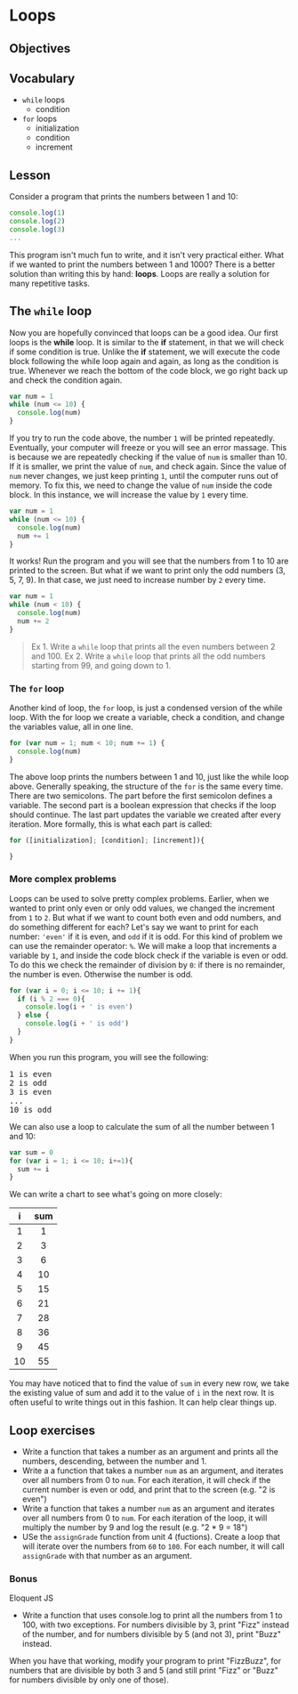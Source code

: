 # Loops

## Objectives

## Vocabulary

* `while` loops
  * condition
* `for` loops
  * initialization
  * condition
  * increment

## Lesson

Consider a program that prints the numbers between 1 and 10:

```js
console.log(1)
console.log(2)
console.log(3)
...
```

This program isn't much fun to write, and it isn't very practical either. What if we wanted to print the numbers between 1 and 1000? There is a better solution than writing this by hand: **loops**. Loops are really a solution for many repetitive tasks.

## The `while` loop

Now you are hopefully convinced that loops can be a good idea. Our first loops is the **while** loop. It is similar to the **if** statement, in that we will check if some condition is true. Unlike the **if** statement, we will execute the code block following the while loop again and again, as long as the condition is true. Whenever we reach the bottom of the code block, we go right back up and check the condition again.

```js
var num = 1
while (num <= 10) {
  console.log(num)
}
```

If you try to run the code above, the number `1` will be printed repeatedly. Eventually, your computer will freeze or you will see an error massage. This is because we are repeatedly checking if the value of `num` is smaller than 10. If it is smaller, we print the value of `num`, and check again. Since the value of `num` never changes, we just keep printing `1`, until the computer runs out of memory. To fix this, we need to change the value of `num` inside the code block. In this instance, we will increase the value by `1` every time.

```js
var num = 1
while (num <= 10) {
  console.log(num)
  num += 1
}
```

It works! Run the program and you will see that the numbers from 1 to 10 are printed to the screen. But what if we want to print only the odd numbers (3, 5, 7, 9). In that case, we just need to increase number by `2` every time.

```js
var num = 1
while (num < 10) {
  console.log(num)
  num += 2
}
```

> Ex 1. Write a `while` loop that prints all the even numbers between 2 and 100.
> Ex 2. Write a `while` loop that prints all the odd numbers starting from 99, and going down to 1.

### The `for` loop

Another kind of loop, the `for` loop, is just a condensed version of the while loop. With the for loop we create a variable, check a condition, and change the variables value, all in one line.

```js
for (var num = 1; num < 10; num += 1) {
  console.log(num)
}
```

The above loop prints the numbers between 1 and 10, just like the while loop above. Generally speaking, the structure of the `for` is the same every time. There are two semicolons. The part before the first semicolon defines a variable. The second part is a boolean expression that checks if the loop should continue. The last part updates the variable we created after every iteration. More formally, this is what each part is called:

```js
for ([initialization]; [condition]; [increment]){

}
```

### More complex problems

Loops can be used to solve pretty complex problems. Earlier, when we wanted to print only even or only odd values, we changed the increment from `1` to `2`. But what if we want to count both even and odd numbers, and do something different for each? Let's say we want to print for each number: `'even'` if it is even, and `odd` if it is odd. For this kind of problem we can use the remainder operator: `%`. We will make a loop that increments a variable by `1`, and inside the code block check if the variable is even or odd. To do this we check the remainder of division by `0`: if there is no remainder, the number is even. Otherwise the number is odd.

```js
for (var i = 0; i <= 10; i += 1){
  if (i % 2 === 0){
    console.log(i + ' is even')
  } else {
    console.log(i + ' is odd')
  }
}
```

When you run this program, you will see the following:

<pre>
1 is even
2 is odd
3 is even
...
10 is odd
</pre>

We can also use a loop to calculate the sum of all the number between 1 and 10:

```js
var sum = 0
for (var i = 1; i <= 10; i+=1){
  sum += i
}
```

We can write a chart to see what's going on more closely:

|i   | sum   |
|:--:|:-----:|
| 1  | 1     |
| 2  | 3     |
| 3  | 6     |
| 4  | 10    |
| 5  | 15    |
| 6  | 21    |
| 7  | 28    |
| 8  | 36    |
| 9  | 45    |
| 10 | 55    |

You may have noticed that to find the value of `sum` in every new row, we take the existing value of sum and add it to the value of `i` in the next row. It is often useful to write things out in this fashion. It can help clear things up.

## Loop exercises

* Write a function that takes a number as an argument and prints all the numbers, descending, between the number and 1.
* Write a a function that takes a number `num` as an argument, and iterates over all numbers from 0 to `num`. For each iteration, it will check if the current number is even or odd, and print that to the screen (e.g. "2 is even")
* Write a function that takes a number `num` as an argument and iterates over all numbers from 0 to `num`. For each iteration of the loop, it will multiply the number by 9 and log the result (e.g. "2 * 9 = 18")
* USe the `assignGrade` function from unit 4 (fuctions). Create a loop that will iterate over the numbers from `60` to `100`. For each number, it will call `assignGrade` with that number as an argument.

### Bonus

Eloquent JS
* Write a function that uses console.log to print all the numbers from 1 to 100, with two exceptions. For numbers divisible by 3, print "Fizz" instead of the number, and for numbers divisible by 5 (and not 3), print "Buzz" instead.

When you have that working, modify your program to print "FizzBuzz", for numbers that are divisible by both 3 and 5 (and still print "Fizz" or "Buzz" for numbers divisible by only one of those).